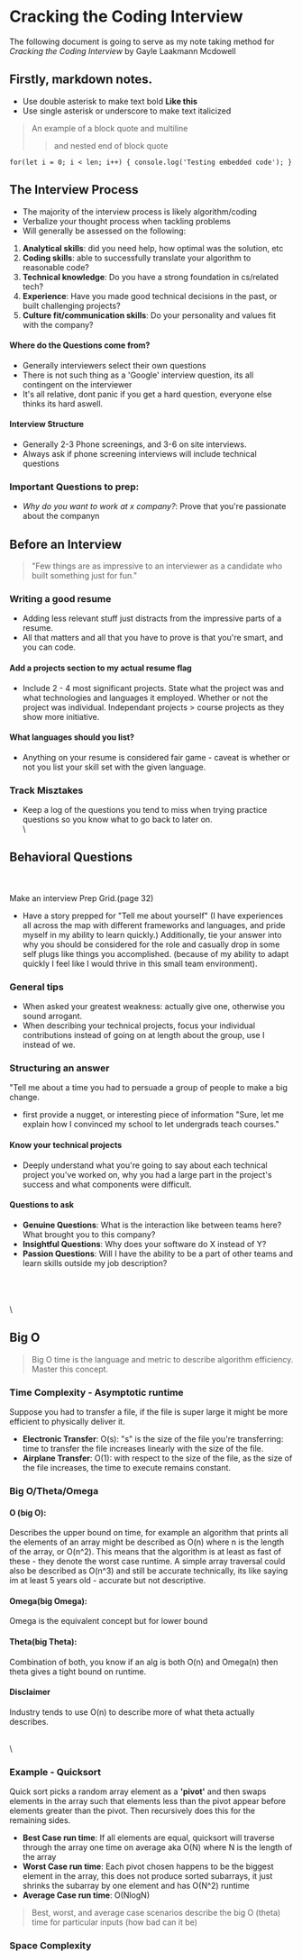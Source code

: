 # Cracking the Coding Interview
The following document is going to serve as my note taking method for 
_Cracking the Coding Interview_ by Gayle Laakmann Mcdowell

## Firstly, markdown notes.
- Use double asterisk to make text bold **Like this** 
- Use single asterisk or underscore to make text italicized

> An example of a block quote
> and multiline
> > and nested
> end of block quote

`
for(let i = 0; i < len; i++) {
    console.log('Testing embedded code');
}
`

## The Interview Process
- The majority of the interview process is likely algorithm/coding
- Verbalize your thought process when tackling problems
- Will generally be assessed on the following:
1. __Analytical skills__: did you need help, how optimal was the solution, etc
2. __Coding skills__: able to successfully translate your algorithm to reasonable code?
3. __Technical knowledge__: Do you have a strong foundation in cs/related tech?
4. __Experience__: Have you made good technical decisions in the past, or built challenging projects?
5. __Culture fit/communication skills__: Do your personality and values fit with the company?

#### Where do the Questions come from?
- Generally interviewers select their own questions
- There is not such thing as a 'Google' interview question, its all contingent on the interviewer
- It's all relative, dont panic if you get a hard question, everyone else thinks its hard aswell.

#### Interview Structure
- Generally 2-3 Phone screenings, and 3-6 on site interviews. 
- Always ask if phone screening interviews will include technical questions
  

### Important Questions to prep:
- _Why do you want to work at x company?_: Prove that you're passionate about the companyn  
   
   
   
   
## Before an Interview
> "Few things are as impressive to an interviewer as a candidate who built something just for fun."

### Writing a good resume
- Adding less relevant stuff just distracts from the impressive parts of a resume.
- All that matters and all that you have to prove is that you're smart, and you can code.

#### Add a projects section to my actual resume **flag**
- Include 2 - 4 most significant projects. State what the project was and what technologies and languages it employed. Whether or not the project was individual. Independant projects > course projects as they show more initiative.

#### What languages should you list?
- Anything on your resume is considered fair game - caveat is whether or not you list your skill set with the given language. 
  

### Track Misztakes
- Keep a log of the questions you tend to miss when trying practice questions so you know what to go back to later on. 
\
\
## Behavioral Questions
\
\
Make an interview Prep Grid.(page 32)
- Have a story prepped for "Tell me about yourself"
(I have experiences all across the map with different frameworks and languages, and pride myself in my ability to learn quickly.) Additionally, tie your answer into why you should be considered for the role and casually drop in some self plugs like things you accomplished. (because of my ability to adapt quickly I feel like I would thrive in this small team environment).

### General tips
- When asked your greatest weakness: actually give one, otherwise you sound arrogant.
- When describing your technical projects, focus your individual contributions instead of going on at length about the group, use I instead of we.

### Structuring an answer
"Tell me about a time you had to persuade a group of people to make a big change. 
- first provide a nugget, or interesting piece of information "Sure, let me explain how I convinced my school to let undergrads teach courses."

#### Know your technical projects
- Deeply understand what you're going to say about each technical project you've worked on, why you had a large part in the project's success and what components were difficult.

#### Questions to ask
- **Genuine Questions**: What is the interaction like between teams here? What brought you to this company?
- **Insightful Questions**: Why does your software do X instead of Y?
- **Passion Questions**: Will I have the ability to be a part of other teams and learn skills outside my job description?

\
\
\
\

## Big O
> Big O time is the language and metric to describe algorithm efficiency. Master this concept.

### Time Complexity - Asymptotic runtime
Suppose you had to transfer a file, if the file is super large it might be more efficient to physically deliver it. 
- **Electronic Transfer**: O(s): "s" is the size of the file you're transferring: time to transfer the file increases linearly with the size of the file. 
- **Airplane Transfer**: O(1): with respect to the size of the file, as the size of the file increases, the time to execute remains constant. 

### Big O/Theta/Omega
#### O (big O):
Describes the upper bound on time, for example an algorithm that prints all the elements of an array might be described as O(n) where n is the length of the array, or O(n^2). This means that the algorithm is at least as fast of these - they denote the worst case runtime. A simple array traversal could also be described as O(n^3) and still be accurate technically, its like saying im at least 5 years old - accurate but not descriptive.
#### Omega(big Omega):
Omega is the equivalent concept but for lower bound
#### Theta(big Theta):
Combination of both, you know if an alg is both O(n) and Omega(n) then theta gives a tight bound on runtime. 

#### Disclaimer
Industry tends to use O(n) to describe more of what theta actually describes. 

\
\

### Example - Quicksort
Quick sort picks a random array element as a **'pivot'** and then swaps elements in the array such that elements less than the pivot appear before elements greater than the pivot. Then recursively does this for the remaining sides.

- **Best Case run time**: If all elements are equal, quicksort will traverse through the array one time on average aka O(N) where N is the length of the array
- **Worst Case run time**: Each pivot chosen happens to be the biggest element in the array, this does not produce sorted subarrays, it just shrinks the subarray by one element and has O(N^2) runtime
- **Average Case run time**: O(NlogN)

> Best, worst, and average case scenarios describe the big O (theta) time for particular inputs (how bad can it be)

### Space Complexity